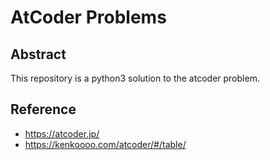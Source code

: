 # AtCoder Problems
## Abstract
This repository is a python3 solution to the atcoder problem.

## Reference

- https://atcoder.jp/
- https://kenkoooo.com/atcoder/#/table/
